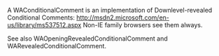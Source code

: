 A WAConditionalComment is an implementation of Downlevel-revealed Conditional Comments:
http://msdn2.microsoft.com/en-us/library/ms537512.aspx
Non-IE family browsers see them always.

See also WAOpeningRevealedConditionalComment and WARevealedConditionalComment.